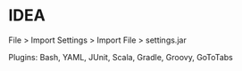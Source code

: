 # IDEA

File > Import Settings > Import File > settings.jar

Plugins: Bash, YAML, JUnit, Scala, Gradle, Groovy, GoToTabs
